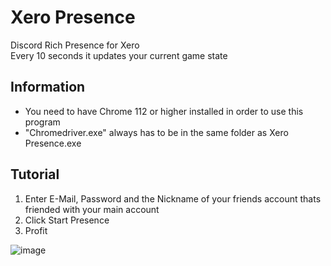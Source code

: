 # Xero Presence
Discord Rich Presence for Xero  
Every 10 seconds it updates your current game state

## Information
- You need to have Chrome 112 or higher installed in order to use this program
- "Chromedriver.exe" always has to be in the same folder as Xero Presence.exe

## Tutorial
1. Enter E-Mail, Password and the Nickname of your friends account thats friended with your main account
2. Click Start Presence
3. Profit

![image](https://i.imgur.com/7DHyHVD.png)
